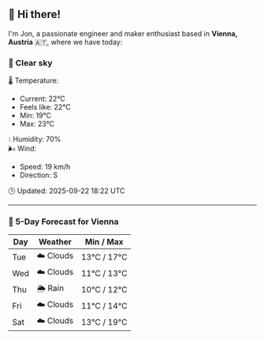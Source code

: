 ## 👋 Hi there!

I'm Jon, a passionate engineer and maker enthusiast based in **Vienna, Austria** 🇦🇹, where we have today:

### 🌙 Clear sky 

🌡️ Temperature: 
* Current: 22°C
* Feels like: 22°C
* Min: 19°C 
* Max: 23°C  

💧 Humidity: 70%  
🌬️ Wind: 
* Speed: 19 km/h 
* Direction: S  

🕒 Updated: 2025-09-22 18:22 UTC

---

### 📅 5-Day Forecast for Vienna

| Day | Weather | Min / Max |
|-----|---------|------------|
| Tue | ☁️ Clouds | 13°C / 17°C |
| Wed | ☁️ Clouds | 11°C / 13°C |
| Thu | 🌦️ Rain | 10°C / 12°C |
| Fri | ☁️ Clouds | 11°C / 14°C |
| Sat | ☁️ Clouds | 13°C / 19°C |
